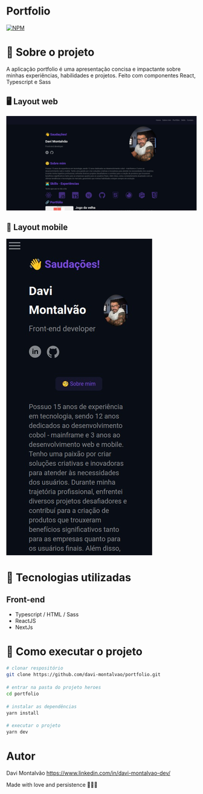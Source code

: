 # Portfolio
[![NPM](https://img.shields.io/npm/l/react)](https://github.com/davi-montalvao/portfolio/blob/master/LICENSE)

# 💭 Sobre o projeto
A aplicação portfolio é uma apresentação concisa e impactante sobre minhas experiências, habilidades e projetos. Feito com componentes React, Typescript e Sass

## 🖥️ Layout web
![Web 1](https://github.com/davi-montalvao/portfolio/blob/main/src/components/assets/leiaute-web.png)

## 📱 Layout mobile
![Mobile 1](https://github.com/davi-montalvao/portfolio/blob/main/src/components/assets/leiaute-mobile.png)

# 🚀 Tecnologias utilizadas
## Front-end
- Typescript / HTML / Sass
- ReactJS
- NextJs

# 🎲 Como executar o projeto
```bash
# clonar respositório
git clone https://github.com/davi-montalvao/portfolio.git

# entrar na pasta do projeto heroes
cd portfolio

# instalar as dependências
yarn install

# executar o projeto
yarn dev
```

# Autor
Davi Montalvão
https://www.linkedin.com/in/davi-montalvao-dev/

Made with love and persistence 🤍💪🏽
